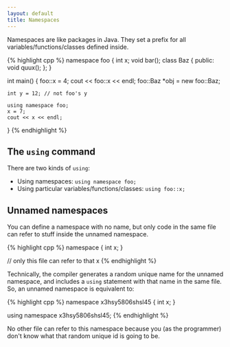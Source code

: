 ```yaml
---
layout: default
title: Namespaces
---
```


Namespaces are like packages in Java. They set a prefix for all variables/functions/classes defined inside.

{% highlight cpp %}
namespace foo {
    int x;
    void bar();
    class Baz {
      public:
          void quux();
    };
}

int main()
{
    foo::x = 4;
    cout << foo::x << endl;
    foo::Baz *obj = new foo::Baz;

    int y = 12; // not foo's y

    using namespace foo;
    x = 7;
    cout << x << endl;
}
{% endhighlight %}

## The `using` command

There are two kinds of `using`:

- Using namespaces: `using namespace foo;`
- Using particular variables/functions/classes: `using foo::x;`

## Unnamed namespaces

You can define a namespace with no name, but only code in the same file can refer to stuff inside the unnamed namespace.

{% highlight cpp %}
namespace {
    int x;
}

// only this file can refer to that x
{% endhighlight %}

Technically, the compiler generates a random unique name for the unnamed namespace, and includes a `using` statement with that name in the same file. So, an unnamed namespace is equivalent to:

{% highlight cpp %}
namespace x3hsy5806shsl45 {
    int x;
}

using namespace x3hsy5806shsl45;
{% endhighlight %}

No other file can refer to this namespace because you (as the programmer) don't know what that random unique id is going to be.

